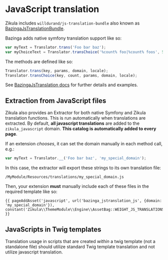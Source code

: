 # JavaScript translation

Zikula includes `willdurand/js-translation-bundle` also known as [BazingaJsTranslationBundle](https://github.com/willdurand/BazingaJsTranslationBundle).

Bazinga adds native symfony translation support like so:

```js
var myText = Translator.trans('Foo bar baz');
var myChoiceText = Translator.transChoice('%count% foo|%count% foos', 5);
```

The methods are defined like so:

```js
Translator.trans(key, params, domain, locale);
Translator.transChoice(key, count, params, domain, locale);
```

See [BazingaJsTranslation docs](https://github.com/willdurand/BazingaJsTranslationBundle/blob/master/Resources/doc/index.md#the-js-translator) for further details and examples.

## Extraction from JavaScript files

Zikula also provides an Extractor for both native Symfony and Zikula translation functions. This is run automatically
when translations are extracted. By default, **all javascript translations** are added to the `zikula_javascript` domain. 
**This catalog is automatically added to every page**.

If an extension _chooses_, it can set the domain manually in each method call, e.g.:

```js
var myText = Translator.__('Foo bar baz', 'my_special_domain');
```

In this case, the extractor will export these strings to its own translation file:

    /MyModule/Resources/translations/my_special_domain.js

Then, your extension **must** manually include each of these files in the required template like so:

```twig
{{ pageAddAsset('javascript', url('bazinga_jstranslation_js', {domain: 'my_special_domain'}), constant('Zikula\\ThemeModule\\Engine\\AssetBag::WEIGHT_JS_TRANSLATIONS')) }}
```

## JavaScripts in Twig templates

Translation usage in scripts that are created *within* a twig template (not a standalone file) should utilize standard
Twig template translation and not utilize javascript translation.
